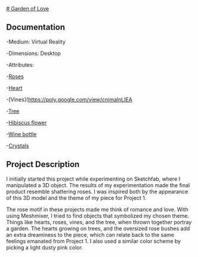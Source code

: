   [# Garden of Love](https://sketchfab.com/3d-models/garden-of-love-8469b96e4ee44ab28d9808bcc6400cdb)

## Documentation
 -Medium: Virtual Reality
 
 -Dimensions: Desktop
  
 -Attributes: 
 
 -[Roses](https://poly.google.com/view/aHGWuZ3PD4s)
 
 -[Heart](https://poly.google.com/view/8RA5hHU5g)
 
 -[Vines](https://poly.google.com/view/cnimalnLIEA
 
 -[Tree](https://poly.google.com/view/aPFov1IaCW)
 
 -[Hibiscus flower](https://poly.google.com/view/fQVeG1obY8u)
 
 -[Wine bottle](https://poly.google.com/view/ewX7Dgdj3f)
 
 -[Crystals](https://poly.google.com/view/5wGpIRD2AKD)

## Project Description
 I initially started this project while experimenting on Sketchfab, where I manipulated a 3D object. The results of my experimentation 
 made the final product resemble shattering roses. I was inspired both by the appearance of this 3D model and the theme of my piece for 
 Project 1. 
 
 The rose motif in these projects made me think of romance and love. With using Meshmixer, I tried to find objects that symbolized my 
 chosen theme. Things like hearts, roses, vines, and the tree, when thrown together portray a garden. The hearts growing on trees, and the
 oversized rose bushes add an extra dreaminess to the piece, which can relate back to the same feelings emanated from Project 1. I also 
 used a similar color scheme by picking a light dusty pink color.
